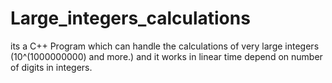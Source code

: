 # Large_integers_calculations
its a C++ Program which can handle the calculations of very large integers (10^(1000000000) and more.) and it works in linear time depend on number of digits in integers.
